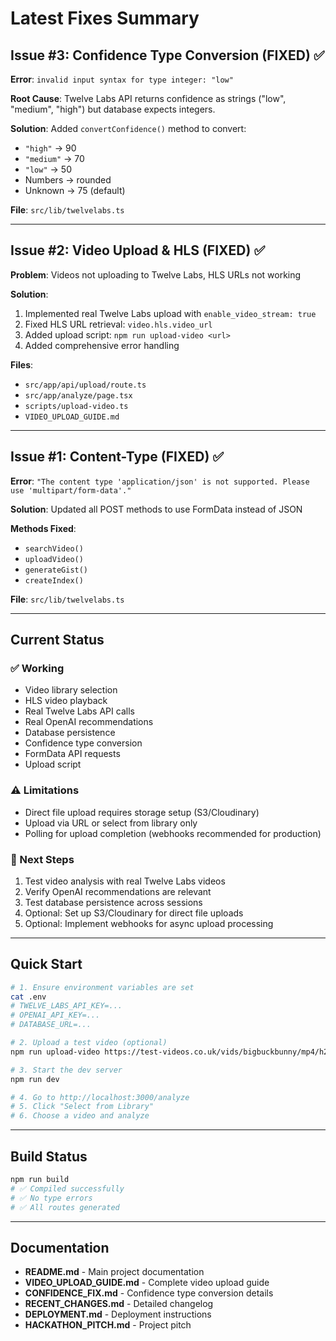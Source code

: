 # Latest Fixes Summary

## Issue #3: Confidence Type Conversion (FIXED) ✅

**Error**: `invalid input syntax for type integer: "low"`

**Root Cause**: Twelve Labs API returns confidence as strings ("low", "medium", "high") but database expects integers.

**Solution**: Added `convertConfidence()` method to convert:

- `"high"` → 90
- `"medium"` → 70
- `"low"` → 50
- Numbers → rounded
- Unknown → 75 (default)

**File**: `src/lib/twelvelabs.ts`

---

## Issue #2: Video Upload & HLS (FIXED) ✅

**Problem**: Videos not uploading to Twelve Labs, HLS URLs not working

**Solution**:

1. Implemented real Twelve Labs upload with `enable_video_stream: true`
2. Fixed HLS URL retrieval: `video.hls.video_url`
3. Added upload script: `npm run upload-video <url>`
4. Added comprehensive error handling

**Files**:

- `src/app/api/upload/route.ts`
- `src/app/analyze/page.tsx`
- `scripts/upload-video.ts`
- `VIDEO_UPLOAD_GUIDE.md`

---

## Issue #1: Content-Type (FIXED) ✅

**Error**: `"The content type 'application/json' is not supported. Please use 'multipart/form-data'."`

**Solution**: Updated all POST methods to use FormData instead of JSON

**Methods Fixed**:

- `searchVideo()`
- `uploadVideo()`
- `generateGist()`
- `createIndex()`

**File**: `src/lib/twelvelabs.ts`

---

## Current Status

### ✅ Working

- Video library selection
- HLS video playback
- Real Twelve Labs API calls
- Real OpenAI recommendations
- Database persistence
- Confidence type conversion
- FormData API requests
- Upload script

### ⚠️ Limitations

- Direct file upload requires storage setup (S3/Cloudinary)
- Upload via URL or select from library only
- Polling for upload completion (webhooks recommended for production)

### 🚀 Next Steps

1. Test video analysis with real Twelve Labs videos
2. Verify OpenAI recommendations are relevant
3. Test database persistence across sessions
4. Optional: Set up S3/Cloudinary for direct file uploads
5. Optional: Implement webhooks for async upload processing

---

## Quick Start

```bash
# 1. Ensure environment variables are set
cat .env
# TWELVE_LABS_API_KEY=...
# OPENAI_API_KEY=...
# DATABASE_URL=...

# 2. Upload a test video (optional)
npm run upload-video https://test-videos.co.uk/vids/bigbuckbunny/mp4/h264/360/Big_Buck_Bunny_360_10s_1MB.mp4

# 3. Start the dev server
npm run dev

# 4. Go to http://localhost:3000/analyze
# 5. Click "Select from Library"
# 6. Choose a video and analyze
```

---

## Build Status

```bash
npm run build
# ✅ Compiled successfully
# ✅ No type errors
# ✅ All routes generated
```

---

## Documentation

- **README.md** - Main project documentation
- **VIDEO_UPLOAD_GUIDE.md** - Complete video upload guide
- **CONFIDENCE_FIX.md** - Confidence type conversion details
- **RECENT_CHANGES.md** - Detailed changelog
- **DEPLOYMENT.md** - Deployment instructions
- **HACKATHON_PITCH.md** - Project pitch
